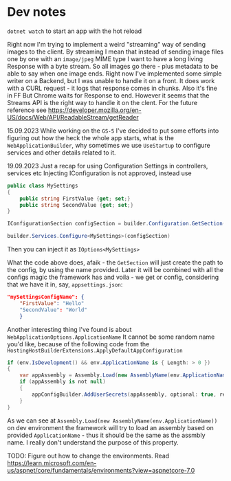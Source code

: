 # Dev notes

`dotnet watch` to start an app with the hot reload

Right now I'm trying to implement a weird "streaming" way of sending images to the client.
By streaming I mean that instead of sending image files one by one with an `image/jpeg` MIME type
I want to have a long living Response with a byte stream. So all images go there - plus metadata to be
able to say when one image ends.
Right now I've implemented some simple writer on a Backend, but I was unable to handle it on a front.
It does work with a CURL request - it logs that response comes in chunks.
Also it's fine in FF
But Chrome waits for Response to end.
However it seems that the Streams API is the right way to handle it on the clent.
For the future reference see https://developer.mozilla.org/en-US/docs/Web/API/ReadableStream/getReader

15.09.2023
While working on the `GS-5` I've decided to put some efforts into figuring out how the heck the whole app starts,
what is the `WebApplicationBuilder`, why sometimes we use `UseStartup` to configure services and other details related to it.

19.09.2023
Just a recap for using Configuration Settings in controllers, services etc
Injecting IConfiguration is not approved, instead use

```csharp
public class MySettings
{
    public string FirstValue {get; set;}
    public string SecondValue {get; set;}
}

IConfigurationSection configSection = builder.Configuration.GetSection("mySettingsConfigName");

builder.Services.Configure<MySettings>(configSection)
```

Then you can inject it as `IOptions<MySettings>`

What the code above does, afaik - the `GetSection` will just create the path to the config, by using the name provided.
Later it will be combined with all the configs magic the framework has and voila - we get or config, considering that 
we have it in, say, `appsettings.json`:

```json
"mySettingsConfigName": {
    "FirstValue": "Hello"
    "SecondValue": "World"
    }
```


Another interesting thing I've found is about `WebApplicationOptions.ApplicationName`
It cannot be some random name you'd like, because of the following code from the `HostingHostBuilderExtensions.ApplyDefaultAppConfiguration`

```csharp
if (env.IsDevelopment() && env.ApplicationName is { Length: > 0 })
{
    var appAssembly = Assembly.Load(new AssemblyName(env.ApplicationName));
    if (appAssembly is not null)
    {
        appConfigBuilder.AddUserSecrets(appAssembly, optional: true, reloadOnChange: reloadOnChange);
    }
}
```

As we can see at `Assembly.Load(new AssemblyName(env.ApplicationName))` on dev environment the framework will try 
to load an assembly based on provided `ApplicationName` - thus it should be the same as the assmbly name.
I really don't understand the purpose of this property.

TODO: Figure out how to change the environments. Read https://learn.microsoft.com/en-us/aspnet/core/fundamentals/environments?view=aspnetcore-7.0